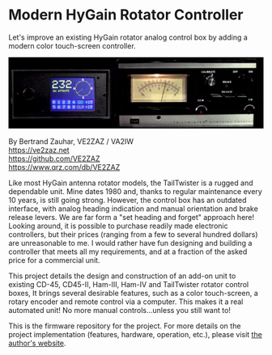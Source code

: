 # Modern HyGain Rotator Controller 
Let's improve an existing HyGain rotator analog control box by adding a modern color touch-screen controller.

![The display of VE2ZAZ's Modern HyGain Controller to the left of the existing HyGain control box](./images/Both_Pictured.png)

By Bertrand Zauhar, VE2ZAZ / VA2IW   
https://ve2zaz.net   
https://github.com/VE2ZAZ   
https://www.qrz.com/db/VE2ZAZ   

Like most HyGain antenna rotator models, the TailTwister is a rugged and dependable unit. Mine dates 1980 and, thanks to regular maintenance every 10 years, is still going strong. However, the control box has an outdated interface, with analog heading indication and manual orientation and brake release levers. We are far form a "set heading and forget" approach here! Looking around, it is possible to purchase readily made electronic controllers, but their prices (ranging from a few to several hundred dollars) are unreasonable to me. I would rather have fun designing and building a controller that meets all my requirements, and at a fraction of the asked price for a commercial unit.

This project details the design and construction of an add-on unit to existing CD-45, CD45-II, Ham-III, Ham-IV and TailTwister rotator control boxes, It brings several desirable features, such as a color touch-screen, a rotary encoder and remote control via a computer. This makes it a real automated unit! No more manual controls...unless you still want to!

This is the firmware repository for the project. For more details on the project implementation (features, hardware, operation, etc.), please visit [the author's website](https://ve2zaz.net/T2X_Rotator_Cntrl/Modern_T2X_Control.htm).
